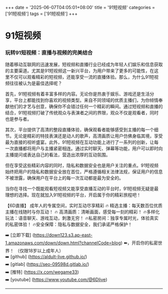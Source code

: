+++
date = '2025-06-07T04:05:01+08:00'
title = '91短视频'
categories = ['91短视频']
tags = ['91短视频']
+++

# 91短视频

### 玩转91短视频：直播与视频的完美结合

随着移动互联网的迅速发展，短视频和直播行业已经成为年轻人们娱乐和信息获取的主要渠道。尤其是91短视频这一新兴平台，为用户带来了更多的可能性，在这里不仅可以观看精彩的短视频，还能享受一流的直播体验。那么，为什么91短视频往往被认为是最佳选择呢？

首先，91短视频有着丰富多样的内容。无论你是热衷于娱乐、游戏还是生活分享，平台上都能找到你喜欢的视频类型。来自不同领域的优质主播们，为你倾情奉献他们的才艺与创意，确保你不会错过任何一个精彩的瞬间。通过短视频和直播的结合，91短视频打破了传统观众与表演者之间的界限，观众不仅是观看者，同时也是参与者。

其次，平台提供了高清的整段直播体验，确保观看者能够感受到主播的每一个细节。无论是精彩的特技表演还是动人的歌声，高清画质让用户仿佛身临其境，享受最为直接的视听盛宴。此外，91短视频在互动功能上进行了一系列的创新，让每一次直播都将用户与主播紧密相连。通过实时聊天、弹幕等功能，用户可以即时向主播提问或表达自己的看法，营造出浓厚的互动氛围。

但在享受这些精彩内容的同时，隐私和数据安全也是用户关注的重点。91短视频始终把用户的隐私和数据安全放在首位，严格遵循相关法律法规，保证用户的信息不被泄露，确保用户在平台上的每一次互动都是最为安全的。

当你在寻找一个既能观看短视频又能享受直播互动的平台时，91短视频无疑是最理想的选择。现在就加入91短视频的平台，开启属于你的精彩旅程吧！

【6D直播】
成年人的专属空间，实时互动尽享精彩
🔥 精选主播：每天数百位优质主播在线随时与你互动！
🔥 高清画质：清晰画面，感受每一刻的精彩！
🔥多样化玩法：语音聊天、游戏互动，刺激无穷！
🔥私密房间：独享专属时光，体验真实的私密体验！
🔥安全保障：隐私与数据安全，我们承诺严格保护！

➡️ [立即下载] (https://down123.s3.ap-east-1.amazonaws.com/down/down.html?channelCode=blog) ⬅️，开启你的私密世界！
（仅限18岁以上成年人）  
➡️ [github] (https://aldult-live.github.io/)  
➡️ [gitlab] (https://seo-09598d.gitlab.io/)  
➡️ [推特] (https://x.com/wegame33)  
➡️ [youtube] (https://www.youtube.com/@6Dlive)  

---
